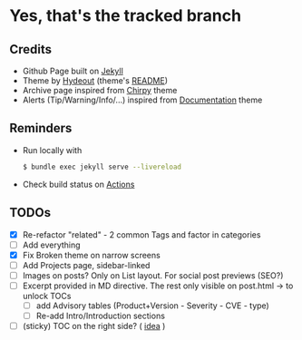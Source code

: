 # Yes, that's the tracked branch



## Credits

* Github Page built on [Jekyll](http://jekyllrb.com/) 
* Theme by [Hydeout](https://github.com/fongandrew/hydeout) (theme's [README](README-hydeout.md)) 
* Archive page inspired from [Chirpy](https://github.com/cotes2020/jekyll-theme-chirpy) theme
* Alerts (Tip/Warning/Info/...) inspired from [Documentation](https://github.com/tomjoht/documentation-theme-jekyll/) theme 



## Reminders

* Run locally with

  ```bash
  $ bundle exec jekyll serve --livereload
  ```

* Check build status on [Actions](https://github.com/LAripping/laripping.github.io/actions/workflows/pages/pages-build-deployment)



## TODOs

- [x] Re-refactor "related" - 2 common Tags and factor in categories 
- [ ] Add everything
- [x] Fix Broken theme on narrow screens
- [ ] Add Projects page, sidebar-linked
- [ ] Images on posts? Only on List layout. For social post previews (SEO?)
- [ ] Excerpt provided in MD directive. The rest only visible on post.html -> to unlock TOCs 
  - [ ] add Advisory tables (Product+Version - Severity - CVE - type)    
  - [ ] Re-add Intro/Introduction sections
- [ ] (sticky) TOC on the right side? ( [idea](https://github.com/mmistakes/minimal-mistakes/blob/master/_layouts/single.html) )
